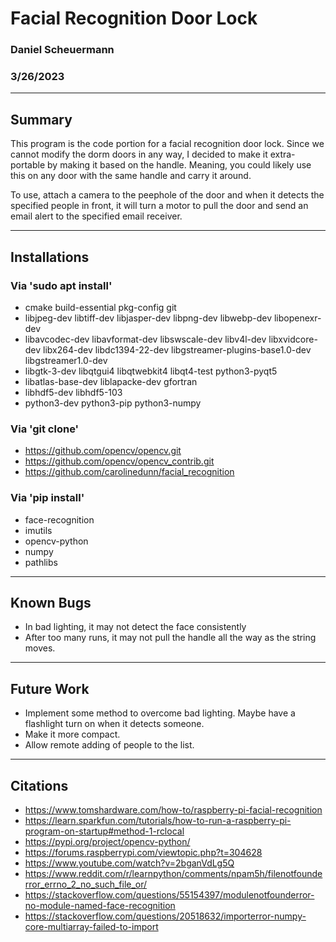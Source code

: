 # Facial Recognition Door Lock
### Daniel Scheuermann
### 3/26/2023
---

## Summary
This program is the code portion for a facial recognition door lock. Since we cannot modify the dorm doors in any way, I decided to make it extra-portable by making it based on the handle. Meaning, you could likely use this on any door with the same handle and carry it around.

To use, attach a camera to the peephole of the door and when it detects the specified people in front, it will turn a motor to pull the door and send an email alert to the specified email receiver.

---

## Installations
### Via 'sudo apt install'
* cmake build-essential pkg-config git
* libjpeg-dev libtiff-dev libjasper-dev libpng-dev libwebp-dev libopenexr-dev
* libavcodec-dev libavformat-dev libswscale-dev libv4l-dev libxvidcore-dev libx264-dev libdc1394-22-dev libgstreamer-plugins-base1.0-dev libgstreamer1.0-dev
* libgtk-3-dev libqtgui4 libqtwebkit4 libqt4-test python3-pyqt5
* libatlas-base-dev liblapacke-dev gfortran
* libhdf5-dev libhdf5-103
* python3-dev python3-pip python3-numpy	

### Via 'git clone'
*  https://github.com/opencv/opencv.git
*  https://github.com/opencv/opencv_contrib.git
* https://github.com/carolinedunn/facial_recognition

### Via 'pip install'
* face-recognition
* imutils
* opencv-python
* numpy
* pathlibs
---

## Known Bugs
* In bad lighting, it may not detect the face consistently
* After too many runs, it may not pull the handle all the way as the string moves.

---
## Future Work
* Implement some method to overcome bad lighting. Maybe have a flashlight turn on when it detects someone.
* Make it more compact.
* Allow remote adding of people to the list.

---
## Citations
* https://www.tomshardware.com/how-to/raspberry-pi-facial-recognition
* https://learn.sparkfun.com/tutorials/how-to-run-a-raspberry-pi-program-on-startup#method-1-rclocal
* https://pypi.org/project/opencv-python/
* https://forums.raspberrypi.com/viewtopic.php?t=304628
* https://www.youtube.com/watch?v=2bganVdLg5Q
* https://www.reddit.com/r/learnpython/comments/npam5h/filenotfounderror_errno_2_no_such_file_or/
* https://stackoverflow.com/questions/55154397/modulenotfounderror-no-module-named-face-recognition
* https://stackoverflow.com/questions/20518632/importerror-numpy-core-multiarray-failed-to-import
